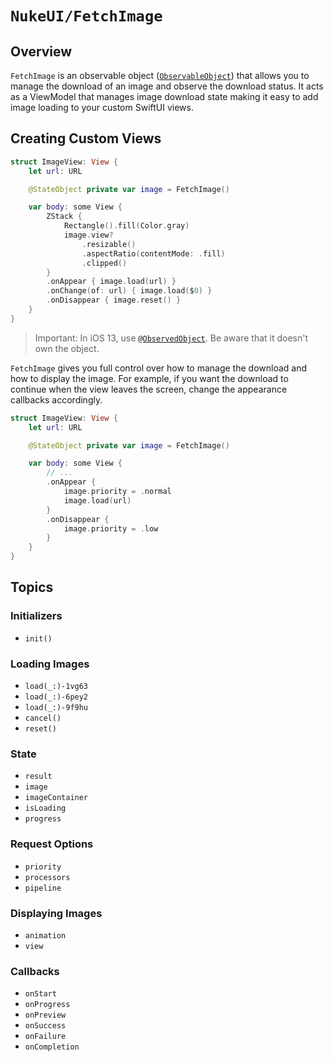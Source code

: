 # ``NukeUI/FetchImage``

## Overview

``FetchImage`` is an observable object ([`ObservableObject`](https://developer.apple.com/documentation/combine/observableobject)) that allows you to manage the download of an image and observe the download status. It acts as a ViewModel that manages image download state making it easy to add image loading to your custom SwiftUI views.

## Creating Custom Views

```swift
struct ImageView: View {
    let url: URL

    @StateObject private var image = FetchImage()

    var body: some View {
        ZStack {
            Rectangle().fill(Color.gray)
            image.view?
                .resizable()
                .aspectRatio(contentMode: .fill)
                .clipped()
        }
        .onAppear { image.load(url) }
        .onChange(of: url) { image.load($0) }
        .onDisappear { image.reset() }
    }
}
```

> Important: In iOS 13, use [`@ObservedObject`](https://developer.apple.com/documentation/swiftui/observedobject). Be aware that it doesn't own the object.

``FetchImage`` gives you full control over how to manage the download and how to display the image. For example, if you want the download to continue when the view leaves the screen, change the appearance callbacks accordingly.

```swift
struct ImageView: View {
    let url: URL

    @StateObject private var image = FetchImage()

    var body: some View {
        // ...
        .onAppear {
            image.priority = .normal
            image.load(url)
        }
        .onDisappear {
            image.priority = .low
        }
    }
}
```

## Topics

### Initializers

- ``init()``

### Loading Images

- ``load(_:)-1vg63``
- ``load(_:)-6pey2``
- ``load(_:)-9f9hu``
- ``cancel()``
- ``reset()``

### State

- ``result``
- ``image``
- ``imageContainer``
- ``isLoading``
- ``progress``

### Request Options

- ``priority``
- ``processors``
- ``pipeline``

### Displaying Images

- ``animation``
- ``view``

### Callbacks

- ``onStart``
- ``onProgress``
- ``onPreview``
- ``onSuccess``
- ``onFailure``
- ``onCompletion``
